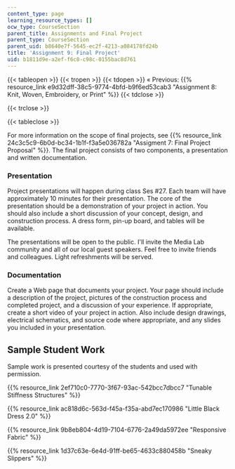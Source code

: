 ```yaml
---
content_type: page
learning_resource_types: []
ocw_type: CourseSection
parent_title: Assignments and Final Project
parent_type: CourseSection
parent_uid: b8640e7f-5645-ec2f-4213-a084178fd24b
title: 'Assignment 9: Final Project'
uid: b1811d9e-a2ef-f6c0-c98c-0155bac8d761
---
```


{{< tableopen >}}
{{< tropen >}}
{{< tdopen >}}
« Previous: {{% resource_link e9d32dff-38c5-9774-4bfd-b9f6ed53cab3 "Assignment 8: Knit, Woven, Embroidery, or Print" %}}
{{< tdclose >}}

{{< trclose >}}

{{< tableclose >}}

For more information on the scope of final projects, see {{% resource_link 24c3c5c9-6b0d-bc34-1b1f-f3a5e036782a "Assigment 7: Final Project Proposal" %}}. The final project consists of two components, a presentation and written documentation.

### Presentation

Project presentations will happen during class Ses #27. Each team will have approximately 10 minutes for their presentation. The core of the presentation should be a demonstration of your project in action. You should also include a short discussion of your concept, design, and construction process. A dress form, pin-up board, and tables will be available.

The presentations will be open to the public. I'll invite the Media Lab community and all of our local guest speakers. Feel free to invite friends and colleagues. Light refreshments will be served.

### Documentation

Create a Web page that documents your project. Your page should include a description of the project, pictures of the construction process and completed project, and a discussion of your experience. If appropriate, create a short video of your project in action. Also include design drawings, electrical schematics, and source code where appropriate, and any slides you included in your presentation.

Sample Student Work
-------------------

Sample work is presented courtesy of the students and used with permission.

{{% resource_link 2ef710c0-7770-3f67-93ac-542bcc7dbcc7 "Tunable Stiffness Structures" %}}

{{% resource_link ac818d6c-563d-f45a-f35a-abd7ec170986 "Little Black Dress 2.0" %}}

{{% resource_link 9b8eb804-4d19-7104-6776-2a49da5972ee "Responsive Fabric" %}}

{{% resource_link 1d37c63e-6e4d-91ff-be65-4633c880458b "Sneaky Slippers" %}}